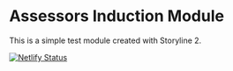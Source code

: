 # Assessors Induction Module

This is a simple test module created with Storyline 2.

[![Netlify Status](https://api.netlify.com/api/v1/badges/02aa58ca-5740-477f-b202-6b629b92af45/deploy-status)](https://app.netlify.com/sites/cavc-assessors-induction/deploys)
